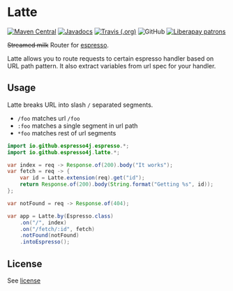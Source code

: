 # Latte

[![Maven Central](https://img.shields.io/maven-central/v/io.github.espresso4j/latte.svg)](https://search.maven.org/artifact/io.github.espresso4j/latte)
[![Javadocs](http://www.javadoc.io/badge/io.github.espresso4j/latte.svg)](http://www.javadoc.io/doc/io.github.espresso4j/latte)
[![Travis (.org)](https://img.shields.io/travis/espresso4j/latte.svg)](https://travis-ci.org/espresso4j/latte)
![GitHub](https://img.shields.io/github/license/espresso4j/latte.svg)
[![Liberapay patrons](https://img.shields.io/liberapay/patrons/Sunng.svg)](https://liberapay.com/Sunng/donate)

~~Streamed milk~~ Router for
[espresso](https://github.com/espresso4j/espresso).

Latte allows you to route requests to certain espresso handler based
on URL path pattern. It also extract variables from url spec for your
handler.

## Usage

Latte breaks URL into slash `/` separated segments.

* `/foo` matches url `/foo`
* `:foo` matches a single segment in url path
* `*foo` matches rest of url segments

```java
import io.github.espresso4j.espresso.*;
import io.github.espresso4j.latte.*;

var index = req -> Response.of(200).body("It works");
var fetch = req -> {
    var id = Latte.extension(req).get("id");
    return Response.of(200).body(String.format("Getting %s", id));
};

var notFound = req -> Response.of(404);

var app = Latte.by(Espresso.class)
    .on("/", index)
    .on("/fetch/:id", fetch)
    .notFound(notFound)
    .intoEspresso();

```

## License

See [license](https://github.com/espresso4j/latte/blob/master/LICENSE)
